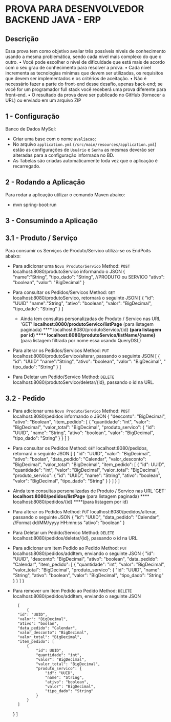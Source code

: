 # PROVA PARA DESENVOLVEDOR BACKEND JAVA - ERP

## Descrição

Essa prova tem como objetivo avaliar três possíveis níveis de conhecimento usando a mesma
problemática, sendo cada nível mais complexo do que o outro.
• Você pode escolher o nível de dificuldade que está mais de acordo com o seu grau de conhecimento
para resolver a prova.
• Cada nível incrementa as tecnologias mínimas que devem ser utilizadas, os requisitos que devem ser
implementados e os critérios de aceitação.
• Não é necessário fazer a parte do front-end desse desafio, apenas back-end; se você for um
programador full stack você receberá uma prova diferente para front-end.
• O resultado da prova deve ser publicado no GitHub (fornecer a URL) ou enviado em um arquivo ZIP

## 1 - Configuração

Banco de Dados MySql:
* Criar uma base com o nome `avaliacao`;
* No arquivo `application.yml` (`/src/main/resources/application.yml`) estão as configurações de `Usuário` e `Senha` as mesmas deverão ser alteradas para a configuração informada no BD.
* As Tabelas são criadas automaticamente toda vez que o aplicação é recarregado.

## 2 - Rodando a Aplicação
Para rodar a aplicação utilizar o comando Maven abaixo:
* mvn spring-boot:run

## 3 - Consumindo a Aplicação

## 3.1 - Produto / Serviço
Para consumir os Serviços de Produto/Servico utiliza-se os EndPoits abaixo:
* Para adicionar uma `Novo Produto/Servico` Method: `POST` localhost:8080/produtoServico informando o JSON
  {  
  "name":"String",
  "tipo_dado": "String", //PRODUTO ou SERVICO
  "ativo": "boolean",
  "valor": "BigDecimal"
  }
* Para consultar os Pedidos/Servicos Method: `GET` localhost:8080/produtoServico, retornará o seguinte JSON
  [
  {
  "id": "UUID"
  "name":"String",
  "ativo": "boolean",
  "valor": "BigDecimal",
  "tipo_dado": "String"
  }
  ]
  * Ainda tem consultas personalizadas de Produto / Servico nas URL 'GET'
    ****localhost:8080/produtoServico/listPage**** (para listagem paginada)
    **** localhost:8080/produtoServico/{id} ****(para listagem por id)
    **** localhost:8080/produtoServico/listName/{name}**** (para listagem filtrada por nome essa usando QueryDSL)

* Para alterar os Pedidos/Servicos Method: `PUT` localhost:8080/produtoServico/alterar, passando o seguinte JSON
  [
  {
  "id": "UUID"
  "name":"String",
  "ativo": "boolean",
  "valor": "BigDecimal",
  "	tipo_dado": "String"
  }
  ]

* Para Deletar um Pedido/Servico Method: `DELETE` localhost:8080/produtoServico/deletar/{id}, passando o id na URL.

## 3.2 - Pedido

* Para adicionar uma `Novo Produto/Servico` Method: `POST` localhost:8080/pedidos informando o JSON
  {
  "desconto": "BigDecimal",
  "ativo": "Boolean",
  "item_pedido": [
  {
  "quantidade": "int",
  "valor": "BigDecimal",
  "valor_total": "BigDecimal",
  "produto_servico": {
  "id": "UUID",
  "name": "String",
  "ativo": "boolean",
  "valor": "BigDecimal",
  "tipo_dado": "String"
  }
  }
  ]
  }

* Para consultar os Pedidos Method: `GET` localhost:8080/pedidos, retornará o seguinte JSON
  [
  {
  "id": "UUID",
  "valor": "BigDecimal",
  "ativo": "boolan",
  "data_pedido": "Calendar",
  "valor_desconto": "BigDecimal",
  "valor_total": "BigDecimal",
  "item_pedido": [
  {
  "id": UUID",
  "quantidade": "int",
  "valor": "BigDecimal",
  "valor_total": "BigDecimal",
  "produto_servico": {
  "id": "UUID",
  "name": "String",
  "ativo": "boolean",
  "valor": "BigDecimal",
  "tipo_dado": "String"
  }
  }
  ]
  }
  ]

* Ainda tem consultas personalizadas de Produto / Servico nas URL 'GET'
  ****localhost:8080/pedidos/listPage**** (para listagem paginada)
  **** localhost:8080/pedidos/{id} ****(para listagem por id)

* Para alterar os Pedidos Method: `PUT` localhost:8080/pedidos/alterar, passando o seguinte JSON
  {
  "id": "UUID",
  "data_pedido": "Calendar", //Format dd/MM/yyyy HH:mm:ss
  "ativo": "boolean"
  }

* Para Deletar um Pedido/Servico Method: `DELETE` localhost:8080/pedidos/deletar/{id}, passando o id na URL.

* Para adicionar um Item Pedido ao Pedido Method: `PUT` localhost:8080/pedidos/addItem, enviando o seguinte JSON
  {
  "id": "UUID",
  "desconto": "BigDecimal",
  "ativo": "boolean",
  "data_pedido": "Calendar",
  "item_pedido": [
  {
  "quantidade": "int",
  "valor": "BigDecimal",
  "valor_total": "BigDecimal",
  "produto_servico": {
  "id": "UUID",
  "name": "String",
  "ativo": "boolean",
  "valor": "BigDecimal",
  "tipo_dado": "String"
  }
  }
  ]
  }

* Para remover um Item Pedido ao Pedido Method: `DELETE` localhost:8080/pedidos/addItem, enviando o seguinte JSON


		[
			{
        "id": "UUID",
        "valor": "BigDecimal",
        "ativo": "boolan",
        "data_pedido": "Calendar",
        "valor_desconto": "BigDecimal",
        "valor_total": "BigDecimal",
        "item_pedido": [
            {
                "id": UUID",
                "quantidade": "int",
                "valor": "BigDecimal",
                "valor_total": "BigDecimal",
                "produto_servico": {
                    "id": "UUID",
                    "name": "String",
                    "ativo": "boolean",
                    "valor": "BigDecimal",
                    "tipo_dado": "String"
                }
            }
        ]
   	 }
		]


